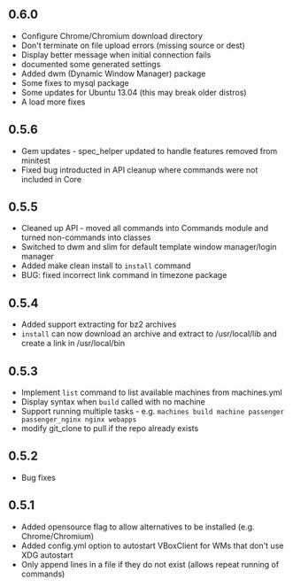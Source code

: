 ## 0.6.0

* Configure Chrome/Chromium download directory
* Don't terminate on file upload errors (missing source or dest)
* Display better message when initial connection fails
* documented some generated settings
* Added dwm (Dynamic Window Manager) package
* Some fixes to mysql package
* Some updates for Ubuntu 13.04 (this may break older distros)
* A load more fixes

## 0.5.6

* Gem updates - spec_helper updated to handle features removed from minitest
* Fixed bug introducted in API cleanup where commands were not included in Core

## 0.5.5

* Cleaned up API - moved all commands into Commands module and turned non-commands into classes
* Switched to dwm and slim for default template window manager/login manager
* Added make clean install to `install` command
* BUG: fixed incorrect link command in timezone package

## 0.5.4

* Added support extracting for bz2 archives
* `install` can now download an archive and extract to /usr/local/lib and create a link in /usr/local/bin


## 0.5.3

* Implement `list` command to list available machines from machines.yml
* Display syntax when `build` called with no machine
* Support running multiple tasks - e.g. `machines build machine passenger passenger_nginx nginx webapps`
* modify git_clone to pull if the repo already exists

## 0.5.2

* Bug fixes


## 0.5.1

* Added opensource flag to allow alternatives to be installed (e.g. Chrome/Chromium)
* Added config.yml option to autostart VBoxClient for WMs that don't use XDG autostart
* Only append lines in a file if they do not exist (allows repeat running of commands)
